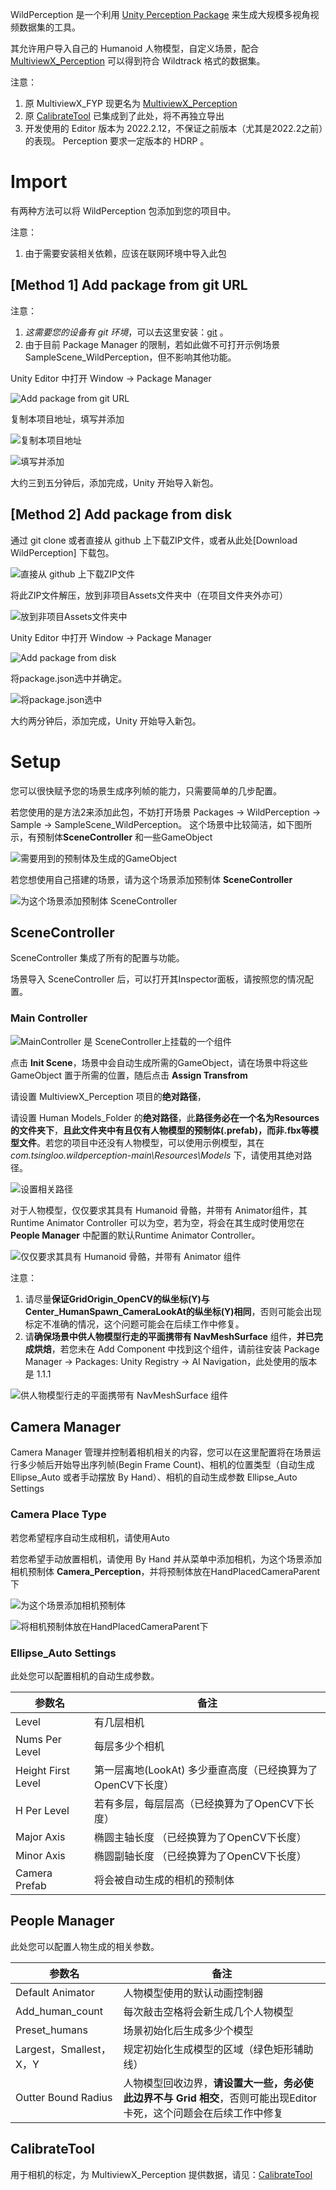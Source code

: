WildPerception 是一个利用 [Unity Perception Package](https://github.com/Unity-Technologies/com.unity.perception) 来生成大规模多视角视频数据集的工具。

其允许用户导入自己的 Humanoid 人物模型，自定义场景，配合 [MultiviewX_Perception](https://github.com/TsingLoo/MultiviewX_Perception) 可以得到符合 Wildtrack 格式的数据集。 

注意：

1. 原 MultiviewX_FYP 现更名为 [MultiviewX_Perception](https://github.com/TsingLoo/MultiviewX_Perception)
2. 原 [CalibrateTool](http://www.tsingloo.com/2023/03/01/0a2bf39019914a06954a4506b9f0ca37/) 已集成到了此处，将不再独立导出
3. 开发使用的 Editor 版本为 2022.2.12，不保证之前版本（尤其是2022.2之前）的表现。 Perception 要求一定版本的 HDRP 。

# Import

有两种方法可以将 WildPerception 包添加到您的项目中。

注意：

1. 由于需要安装相关依赖，应该在联网环境中导入此包

## [Method 1] Add package from git URL

注意：

1. *这需要您的设备有 git 环境*，可以去这里安装：[git](https://git-scm.com/download/win) 。
1. 由于目前 Package Manager 的限制，若如此做不可打开示例场景 SampleScene_WildPerception，但不影响其他功能。

Unity Editor 中打开 Window -> Package Manager

![Add package from git URL](http://images.tsingloo.com/image-20230417090347906.png)

复制本项目地址，填写并添加

![复制本项目地址](http://images.tsingloo.com/image-20230417090700275.png)

![填写并添加](http://images.tsingloo.com/image-20230417090929050.png)

大约三到五分钟后，添加完成，Unity 开始导入新包。

## [Method 2] Add package from disk

通过 git clone 或者直接从 github 上下载ZIP文件，或者从此处[Download WildPerception] 下载包。

![直接从 github 上下载ZIP文件](http://images.tsingloo.com/image-20230417092638895.png)

将此ZIP文件解压，放到非项目Assets文件夹中（在项目文件夹外亦可）

![放到非项目Assets文件夹中](http://images.tsingloo.com/image-20230417092859578.png)

Unity Editor 中打开 Window -> Package Manager

![Add package from disk](http://images.tsingloo.com/image-20230417093010369.png)

将package.json选中并确定。

![将package.json选中](http://images.tsingloo.com/image-20230417093130256.png)

大约两分钟后，添加完成，Unity 开始导入新包。

# Setup

您可以很快赋予您的场景生成序列帧的能力，只需要简单的几步配置。

若您使用的是方法2来添加此包，不妨打开场景 Packages -> WildPerception -> Sample -> SampleScene_WildPerception。 这个场景中比较简洁，如下图所示，有预制体**SceneController** 和一些GameObject 

![需要用到的预制体及生成的GameObject](http://images.tsingloo.com/image-20230417093834342.png)

若您想使用自己搭建的场景，请为这个场景添加预制体 **SceneController**

![为这个场景添加预制体 SceneController](http://images.tsingloo.com/image-20230417094125273.png)

## SceneController

SceneController 集成了所有的配置与功能。

场景导入 SceneController 后，可以打开其Inspector面板，请按照您的情况配置。

### Main Controller

![MainController 是 SceneController上挂载的一个组件](http://images.tsingloo.com/image-20230417100723071.png)

点击 **Init Scene**，场景中会自动生成所需的GameObject，请在场景中将这些 GameObject 置于所需的位置，随后点击 **Assign Transfrom** 

请设置 MultiviewX_Perception 项目的**绝对路径**，

请设置 Human Models_Folder 的**绝对路径**，此**路径务必在一个名为Resources的文件夹下**，**且此文件夹中有且仅有人物模型的预制体(.prefab)，而非.fbx等模型文件**。若您的项目中还没有人物模型，可以使用示例模型，其在 *com.tsingloo.wildperception-main\Resources\Models* 下，请使用其绝对路径。

![设置相关路径](http://images.tsingloo.com/image-20230417101204775.png)

对于人物模型，仅仅要求其具有 Humanoid 骨骼，并带有 Animator组件，其 Runtime Animator Controller 可以为空，若为空，将会在其生成时使用您在 **People Manager** 中配置的默认Runtime Animator Controller。

![仅仅要求其具有 Humanoid 骨骼，并带有 Animator 组件](http://images.tsingloo.com/image-20230417102009639.png)

注意：

1. 请尽量**保证GridOrigin_OpenCV的纵坐标(Y)与Center_HumanSpawn_CameraLookAt的纵坐标(Y)相同**，否则可能会出现标定不准确的情况，这个问题可能会在后续工作中修复。
2. 请**确保场景中供人物模型行走的平面携带有 NavMeshSurface** 组件，**并已完成烘焙**，若您未在 Add Component 中找到这个组件，请前往安装 Package Manager -> Packages: Unity Registry -> AI Navigation，此处使用的版本是 1.1.1

![供人物模型行走的平面携带有 NavMeshSurface 组件](http://images.tsingloo.com/image-20230417100228008.png)



## Camera Manager

Camera Manager 管理并控制着相机相关的内容，您可以在这里配置将在场景运行多少帧后开始导出序列帧(Begin Frame Count)、相机的位置类型（自动生成 Ellipse_Auto 或者手动摆放 By Hand）、相机的自动生成参数 Ellipse_Auto Settings

### Camera Place Type 
若您希望程序自动生成相机，请使用Auto

若您希望手动放置相机，请使用 By Hand
并从菜单中添加相机，为这个场景添加相机预制体 **Camera_Perception**，并将预制体放在HandPlacedCameraParent下

![为这个场景添加相机预制体](http://images.tsingloo.com/image-20230417094125273.png)

![将相机预制体放在HandPlacedCameraParent下](http://images.tsingloo.com/image-20230417111802003.png)

### Ellipse_Auto Settings

此处您可以配置相机的自动生成参数。

| 参数名             | 备注                                                        |
| ------------------ | ----------------------------------------------------------- |
| Level              | 有几层相机                                                  |
| Nums Per Level     | 每层多少个相机                                              |
| Height First Level | 第一层离地(LookAt) 多少垂直高度（已经换算为了OpenCV下长度） |
| H Per Level        | 若有多层，每层层高（已经换算为了OpenCV下长度）              |
| Major Axis         | 椭圆主轴长度 （已经换算为了OpenCV下长度）                   |
| Minor Axis         | 椭圆副轴长度 （已经换算为了OpenCV下长度）                   |
| Camera Prefab      | 将会被自动生成的相机的预制体                                |



## People Manager 

此处您可以配置人物生成的相关参数。

| 参数名                  | 备注                                                         |
| ----------------------- | ------------------------------------------------------------ |
| Default Animator        | 人物模型使用的默认动画控制器                                 |
| Add_human_count         | 每次敲击空格将会新生成几个人物模型                           |
| Preset_humans           | 场景初始化后生成多少个模型                                   |
| Largest，Smallest，X，Y | 规定初始化生成模型的区域（绿色矩形辅助线）                   |
| Outter Bound Radius     | 人物模型回收边界，**请设置大一些，务必使此边界不与 Grid 相交**，否则可能出现Editor 卡死，这个问题会在后续工作中修复 |



## CalibrateTool 

用于相机的标定，为 MultiviewX_Perception 提供数据，请见：[CalibrateTool](http://www.tsingloo.com/2023/03/01/0a2bf39019914a06954a4506b9f0ca37/)